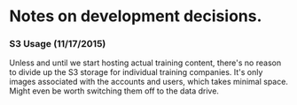 # Notes on development decisions.

### S3 Usage (11/17/2015)
Unless and until we start hosting actual training content, there's no reason to divide up the S3 storage for individual training companies. It's only images associated with the accounts and users, which takes minimal space. Might even be worth switching them off to the data drive.
